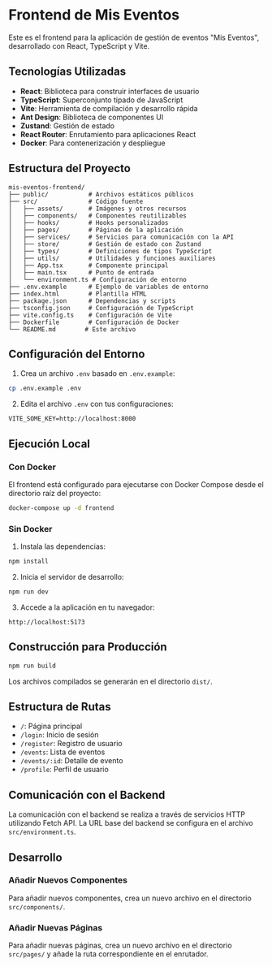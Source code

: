 # Frontend de Mis Eventos

Este es el frontend para la aplicación de gestión de eventos "Mis Eventos", desarrollado con React, TypeScript y Vite.

## Tecnologías Utilizadas

- **React**: Biblioteca para construir interfaces de usuario
- **TypeScript**: Superconjunto tipado de JavaScript
- **Vite**: Herramienta de compilación y desarrollo rápida
- **Ant Design**: Biblioteca de componentes UI
- **Zustand**: Gestión de estado
- **React Router**: Enrutamiento para aplicaciones React
- **Docker**: Para contenerización y despliegue

## Estructura del Proyecto

```
mis-eventos-frontend/
├── public/           # Archivos estáticos públicos
├── src/              # Código fuente
│   ├── assets/       # Imágenes y otros recursos
│   ├── components/   # Componentes reutilizables
│   ├── hooks/        # Hooks personalizados
│   ├── pages/        # Páginas de la aplicación
│   ├── services/     # Servicios para comunicación con la API
│   ├── store/        # Gestión de estado con Zustand
│   ├── types/        # Definiciones de tipos TypeScript
│   ├── utils/        # Utilidades y funciones auxiliares
│   ├── App.tsx       # Componente principal
│   ├── main.tsx      # Punto de entrada
│   └── environment.ts # Configuración de entorno
├── .env.example      # Ejemplo de variables de entorno
├── index.html        # Plantilla HTML
├── package.json      # Dependencias y scripts
├── tsconfig.json     # Configuración de TypeScript
├── vite.config.ts    # Configuración de Vite
├── Dockerfile        # Configuración de Docker
└── README.md        # Este archivo
```

## Configuración del Entorno

1. Crea un archivo `.env` basado en `.env.example`:

```bash
cp .env.example .env
```

2. Edita el archivo `.env` con tus configuraciones:

```
VITE_SOME_KEY=http://localhost:8000
```

## Ejecución Local

### Con Docker

El frontend está configurado para ejecutarse con Docker Compose desde el directorio raíz del proyecto:

```bash
docker-compose up -d frontend
```

### Sin Docker

1. Instala las dependencias:

```bash
npm install
```

2. Inicia el servidor de desarrollo:

```bash
npm run dev
```

3. Accede a la aplicación en tu navegador:

```
http://localhost:5173
```

## Construcción para Producción

```bash
npm run build
```

Los archivos compilados se generarán en el directorio `dist/`.

## Estructura de Rutas

- `/`: Página principal
- `/login`: Inicio de sesión
- `/register`: Registro de usuario
- `/events`: Lista de eventos
- `/events/:id`: Detalle de evento
- `/profile`: Perfil de usuario

## Comunicación con el Backend

La comunicación con el backend se realiza a través de servicios HTTP utilizando Fetch API. La URL base del backend se configura en el archivo `src/environment.ts`.

## Desarrollo

### Añadir Nuevos Componentes

Para añadir nuevos componentes, crea un nuevo archivo en el directorio `src/components/`.

### Añadir Nuevas Páginas

Para añadir nuevas páginas, crea un nuevo archivo en el directorio `src/pages/` y añade la ruta correspondiente en el enrutador.
